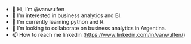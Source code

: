 - 👋 Hi, I’m @vanwulfen
- 👀 I’m interested in business analytics and BI.
- 🌱 I’m currently learning python and R.
- 💞️ I’m looking to collaborate on business analytics in Argentina.
- 📫 How to reach me linkedin (https://www.linkedin.com/in/vanwulfen/)

<!---
vanwulfen/vanwulfen is a ✨ special ✨ repository because its `README.md` (this file) appears on your GitHub profile.
You can click the Preview link to take a look at your changes.
--->
